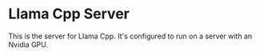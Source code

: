 # Llama Cpp Server

This is the server for Llama Cpp. It's configured to run on a server with an Nvidia GPU.